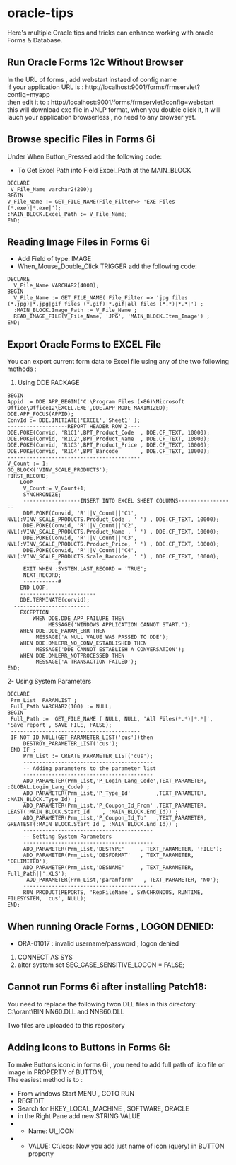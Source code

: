 # oracle-tips
Here's multiple Oracle tips and tricks can enhance working with oracle Forms & Database.

## Run Oracle Forms 12c Without Browser
In the URL of forms , add webstart instaed of config name <br />
if your application URL is : http://localhost:9001/forms/frmservlet?config=myapp <br />
then edit it to : http://localhost:9001/forms/frmservlet?config=webstart <br />
this will download exe file in JNLP format, when you double click it, it will lauch your application browserless , no need to any browser yet.

## Browse specific Files in Forms 6i
Under When Button_Pressed add the following code: <BR />
* To Get Excel Path into Field Excel_Path at the MAIN_BLOCK  <BR />
~~~
DECLARE
 V_File_Name varchar2(200); 
BEGIN 
V_File_Name := GET_FILE_NAME(File_Filter=> 'EXE Files (*.exe)|*.exe|'); 
:MAIN_BLOCK.Excel_Path := V_File_Name; 
END;
~~~
## Reading Image Files in Forms 6i
* Add Field of type: IMAGE 
* When_Mouse_Double_Click TRIGGER add the following code:
~~~
DECLARE  
  V_File_Name VARCHAR2(4000); 
BEGIN  
  V_File_Name := GET_FILE_NAME( File_Filter => 'jpg files (*.jpg)|*.jpg|gif files (*.gif)|*.gif|all files (*.*)|*.*|') ;
  :MAIN_BLOCK.Image_Path := V_File_Name ;
  READ_IMAGE_FILE(V_File_Name, 'JPG', 'MAIN_BLOCK.Item_Image') ;
END;
~~~

## Export Oracle Forms to EXCEL File
You can export current form data to Excel file using any of the two following methods :
1. Using DDE PACKAGE
~~~plsql
BEGIN
Appid := DDE.APP_BEGIN('C:\Program Files (x86)\Microsoft Office\Office12\EXCEL.EXE',DDE.APP_MODE_MAXIMIZED);
DDE.APP_FOCUS(APPID);
ConvId := DDE.INITIATE('EXCEL','Sheet1' );
-------------------REPORT HEADER ROW 2----
DDE.POKE(Convid, 'R1C1',BPT_Product_Code  , DDE.CF_TEXT, 10000); 
DDE.POKE(Convid, 'R1C2',BPT_Product_Name  , DDE.CF_TEXT, 10000); 
DDE.POKE(Convid, 'R1C3',BPT_Product_Price , DDE.CF_TEXT, 10000); 
DDE.POKE(Convid, 'R1C4',BPT_Barcode       , DDE.CF_TEXT, 10000); 
------------------------------------------
V_Count := 1;
GO_BLOCK('VINV_SCALE_PRODUCTS');
FIRST_RECORD;
	LOOP
     V_Count:= V_Count+1;
     SYNCHRONIZE;
     ------------------INSERT INTO EXCEL SHEET COLUMNS------------------
     DDE.POKE(Convid, 'R'||V_Count||'C1', NVL(:VINV_SCALE_PRODUCTS.Product_Code , ' ') , DDE.CF_TEXT, 10000);
     DDE.POKE(Convid, 'R'||V_Count||'C2', NVL(:VINV_SCALE_PRODUCTS.Product_Name , ' ') , DDE.CF_TEXT, 10000);
     DDE.POKE(Convid, 'R'||V_Count||'C3', NVL(:VINV_SCALE_PRODUCTS.Product_Price, ' ') , DDE.CF_TEXT, 10000);
     DDE.POKE(Convid, 'R'||V_Count||'C4', NVL(:VINV_SCALE_PRODUCTS.Scale_Barcode, ' ') , DDE.CF_TEXT, 10000);
     -----------#
     EXIT WHEN :SYSTEM.LAST_RECORD = 'TRUE';
     NEXT_RECORD;
     -----------#
	END LOOP;
	------------------------
	DDE.TERMINATE(convid);
  ------------------------
	EXCEPTION 
		WHEN DDE.DDE_APP_FAILURE THEN 
		     MESSAGE('WINDOWS APPLICATION CANNOT START.'); 
    WHEN DDE.DDE_PARAM_ERR THEN 
         MESSAGE('A NULL VALUE WAS PASSED TO DDE'); 
    WHEN DDE.DMLERR_NO_CONV_ESTABLISHED THEN 
         MESSAGE('DDE CANNOT ESTABLISH A CONVERSATION'); 
    WHEN DDE.DMLERR_NOTPROCESSED THEN 
         MESSAGE('A TRANSACTION FAILED');
END;
~~~

2- Using System Parameters
~~~
DECLARE
 Prm_List  PARAMLIST ;
 Full_Path VARCHAR2(100) := NULL;
BEGIN
 Full_Path :=  GET_FILE_NAME ( NULL, NULL, 'All Files(*.*)|*.*|', 'Save report', SAVE_FILE, FALSE); 
 -----------------------------------------
 IF NOT ID_NULL(GET_PARAMETER_LIST('cus'))then
     DESTROY_PARAMETER_LIST('cus');
 END IF ;
     Prm_List := CREATE_PARAMETER_LIST('cus');  
     -----------------------------------------
     -- Adding parameters to the parameter list 
     -----------------------------------------
     ADD_PARAMETER(Prm_List,'P_Login_Lang_Code',TEXT_PARAMETER, :GLOBAL.Login_Lang_Code) ;
     ADD_PARAMETER(Prm_List,'P_Type_Id'        ,TEXT_PARAMETER, :MAIN_BLOCK.Type_Id) ;
     ADD_PARAMETER(Prm_List,'P_Coupon_Id_From' ,TEXT_PARAMETER, LEAST(:MAIN_BLOCK.Start_Id    , :MAIN_BLOCK.End_Id)) ;
     ADD_PARAMETER(Prm_List,'P_Coupon_Id_To'   ,TEXT_PARAMETER, GREATEST(:MAIN_BLOCK.Start_Id , :MAIN_BLOCK.End_Id)) ;
     -----------------------------------------
     -- Setting System Parameters 
     ----------------------------------------- 
     ADD_PARAMETER(Prm_List,'DESTYPE'     , TEXT_PARAMETER, 'FILE');
     ADD_PARAMETER(Prm_List,'DESFORMAT'   , TEXT_PARAMETER, 'DELIMITED');
     ADD_PARAMETER(Prm_List,'DESNAME'     , TEXT_PARAMETER, Full_Path||'.XLS');
      ADD_PARAMETER(Prm_List,'paramform'   , TEXT_PARAMETER, 'NO');
     -----------------------------------------
     RUN_PRODUCT(REPORTS, 'RepFileName', SYNCHRONOUS, RUNTIME, FILESYSTEM, 'cus', NULL);
END;
~~~

## When running Oracle Forms , LOGON DENIED: <br />
- ORA-01017 : invalid username/password ; logon denied
1. CONNECT AS SYS
2. alter system set SEC_CASE_SENSITIVE_LOGON = FALSE;

## Cannot run Forms 6i after installing Patch18: <br />
You need to replace the following twon DLL files in this directory: <br />
C:\orant\BIN
NN60.DLL and NNB60.DLL

Two files are uploaded to this repository 

## Adding Icons to Buttons in Forms 6i: <br />
To make Buttons iconic in forms 6i , you need to add full path of .ico file or image in PROPERTY of BUTTON, <br />
The easiest method is to : <br />
- From windows Start MENU , GOTO RUN
- REGEDIT
- Search for HKEY_LOCAL_MACHINE , SOFTWARE, ORACLE
- in the Right Pane add new STRING VALUE <br />
- - Name: UI_ICON
- - VALUE: C:\Icos;
Now you add just name of icon (query) in BUTTON property
